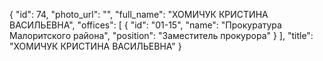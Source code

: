 {
    "id": 74,
    "photo_url": "",
    "full_name": "ХОМИЧУК КРИСТИНА ВАСИЛЬЕВНА",
    "offices": [
        {
            "id": "01-15",
            "name": "Прокуратура Малоритского района",
            "position": "Заместитель прокурора"
        }
    ],
    "title": "ХОМИЧУК КРИСТИНА ВАСИЛЬЕВНА"
}